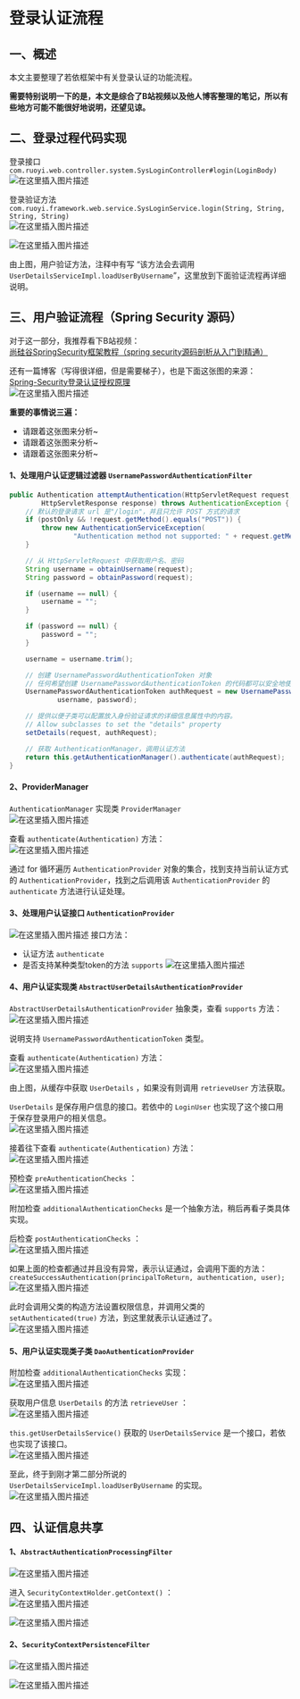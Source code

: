 # 登录认证流程

## 一、概述
本文主要整理了若依框架中有关登录认证的功能流程。

**需要特别说明一下的是，本文是综合了B站视频以及他人博客整理的笔记，所以有些地方可能不能很好地说明，还望见谅。**

## 二、登录过程代码实现
登录接口<br>
`com.ruoyi.web.controller.system.SysLoginController#login(LoginBody)`<br>
![在这里插入图片描述](img01/20210602212030936.png)<br>

登录验证方法<br>
`com.ruoyi.framework.web.service.SysLoginService.login(String, String, String, String)`<br>
![在这里插入图片描述](img01/20210602212331451.png)<br>

![在这里插入图片描述](img01/20210602212504242.png)<br>

由上图，用户验证方法，注释中有写 “该方法会去调用`UserDetailsServiceImpl.loadUserByUsername`”，这里放到下面验证流程再详细说明。

## 三、用户验证流程（Spring Security 源码）
对于这一部分，我推荐看下B站视频：<br>
[尚硅谷SpringSecurity框架教程（spring security源码剖析从入门到精通）](https://www.bilibili.com/video/BV15a411A7kP)

还有一篇博客（写得很详细，但是需要梯子），也是下面这张图的来源：<br>
[Spring-Security登录认证授权原理](https://wanglinyong.github.io/2018/07/10/Spring-Security%E7%99%BB%E5%BD%95%E8%AE%A4%E8%AF%81%E6%8E%88%E6%9D%83%E5%8E%9F%E7%90%86/)<br>
![在这里插入图片描述](img01/20210602211116415.png)<br>

**重要的事情说三遍：**
- 请跟着这张图来分析~
- 请跟着这张图来分析~
- 请跟着这张图来分析~

#### 1、处理用户认证逻辑过滤器 `UsernamePasswordAuthenticationFilter`

```java
public Authentication attemptAuthentication(HttpServletRequest request,
		HttpServletResponse response) throws AuthenticationException {
	// 默认的登录请求 url 是"/login"，并且只允许 POST 方式的请求
	if (postOnly && !request.getMethod().equals("POST")) {
		throw new AuthenticationServiceException(
				"Authentication method not supported: " + request.getMethod());
	}

	// 从 HttpServletRequest 中获取用户名、密码
	String username = obtainUsername(request);
	String password = obtainPassword(request);

	if (username == null) {
		username = "";
	}

	if (password == null) {
		password = "";
	}

	username = username.trim();

	// 创建 UsernamePasswordAuthenticationToken 对象
	// 任何希望创建 UsernamePasswordAuthenticationToken 的代码都可以安全地使用此构造函数，因为 isAuthenticated() 将返回 false。
	UsernamePasswordAuthenticationToken authRequest = new UsernamePasswordAuthenticationToken(
			username, password);

	// 提供以便子类可以配置放入身份验证请求的详细信息属性中的内容。
	// Allow subclasses to set the "details" property
	setDetails(request, authRequest);

	// 获取 AuthenticationManager，调用认证方法
	return this.getAuthenticationManager().authenticate(authRequest);
}
```
#### 2、ProviderManager
`AuthenticationManager` 实现类 `ProviderManager`<br>
![在这里插入图片描述](img01/20210602215952834.png)<br>

查看 `authenticate(Authentication)` 方法：<br>
![在这里插入图片描述](img01/20210602220957457.png)<br>

通过 for 循环遍历 `AuthenticationProvider` 对象的集合，找到支持当前认证方式的 `AuthenticationProvider`，找到之后调用该 `AuthenticationProvider` 的 `authenticate` 方法进行认证处理。
#### 3、处理用户认证接口 `AuthenticationProvider `
![在这里插入图片描述](img01/20210602221653108.png)
接口方法：
- 认证方法 `authenticate `
- 是否支持某种类型token的方法 `supports`
  ![在这里插入图片描述](img01/20210602221346351.png)
#### 4、用户认证实现类 `AbstractUserDetailsAuthenticationProvider`
`AbstractUserDetailsAuthenticationProvider` 抽象类，查看 `supports` 方法：<br>
![在这里插入图片描述](img01/20210602221755115.png)<br>

说明支持 `UsernamePasswordAuthenticationToken` 类型。<br>

查看 `authenticate(Authentication)` 方法：<br>
![在这里插入图片描述](img01/20210602222526900.png)<br>

由上图，从缓存中获取 `UserDetails` ，如果没有则调用 `retrieveUser` 方法获取。<br>

`UserDetails` 是保存用户信息的接口。若依中的 `LoginUser` 也实现了这个接口用于保存登录用户的相关信息。<br>
![在这里插入图片描述](img01/20210602223222215.png)<br>

接着往下查看 `authenticate(Authentication)` 方法：<br>
![在这里插入图片描述](img01/20210602223512976.png)<br>

预检查 `preAuthenticationChecks` ：<br>
![在这里插入图片描述](img01/20210602223743156.png)<br>

附加检查 `additionalAuthenticationChecks` 是一个抽象方法，稍后再看子类具体实现。<br>

后检查 `postAuthenticationChecks` ：<br>
![在这里插入图片描述](img01/20210602224101100.png)<br>

如果上面的检查都通过并且没有异常，表示认证通过，会调用下面的方法：<br>
`createSuccessAuthentication(principalToReturn, authentication, user);`<br>
![在这里插入图片描述](img01/20210602224742415.png)<br>

此时会调用父类的构造方法设置权限信息，并调用父类的 `setAuthenticated(true)` 方法，到这里就表示认证通过了。<br>
![在这里插入图片描述](img01/20210602224810188.png)
#### 5、用户认证实现类子类 `DaoAuthenticationProvider`
附加检查 `additionalAuthenticationChecks` 实现：<br>
![在这里插入图片描述](img01/20210602225240920.png)<br>

获取用户信息 `UserDetails` 的方法 `retrieveUser` ：<br>
![在这里插入图片描述](img01/202106022254102.png)<br>

`this.getUserDetailsService()` 获取的 `UserDetailsService` 是一个接口，若依也实现了该接口。<br>
![在这里插入图片描述](img01/20210602225827620.png)<br>

至此，终于到刚才第二部分所说的 `UserDetailsServiceImpl.loadUserByUsername` 的实现。<br>
![在这里插入图片描述](img01/20210602230021353.png)
## 四、认证信息共享
#### 1、`AbstractAuthenticationProcessingFilter`
![在这里插入图片描述](img01/20210602230814520.png)<br>

进入 `SecurityContextHolder.getContext()` ：<br>
![在这里插入图片描述](img01/20210602230954585.png)<br>

![在这里插入图片描述](img01/20210602231217815.png)<br>
#### 2、`SecurityContextPersistenceFilter`
![在这里插入图片描述](img01/2021060223181671.png)

![在这里插入图片描述](img01/20210602231902528.png)

